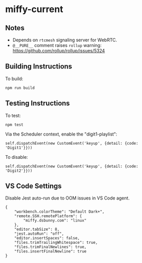 # miffy-current
## Notes
* Depends on `rtcmesh` signaling server for WebRTC.
* `@__PURE__` comment raises `rollup` warning: https://github.com/rollup/rollup/issues/5324

## Building Instructions
To build:
```
npm run build
```

## Testing Instructions
To test:
```
npm test
```

Via the Scheduler context, enable the "digit1-playlist":
```
self.dispatchEvent(new CustomEvent('keyup', {detail: {code: 'Digit1'}}))
```
To disable:
```
self.dispatchEvent(new CustomEvent('keyup', {detail: {code: 'Digit2'}}))
```

## VS Code Settings
Disable Jest auto-run due to OOM issues in VS Code agent.
```
{
    "workbench.colorTheme": "Default Dark+",
    "remote.SSH.remotePlatform": {
        "miffy.dsbunny.com": "linux"
    },
    "editor.tabSize": 8,
    "jest.autoRun": "off",
    "editor.insertSpaces": false,
    "files.trimTrailingWhitespace": true,
    "files.trimFinalNewlines": true,
    "files.insertFinalNewline": true
}
```
